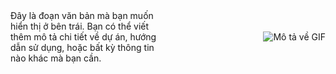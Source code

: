 <div style="display: flex; justify-content: space-between; align-items: center;">
  <div style="flex: 1;">
    <!-- Đây là đoạn văn bản -->
    Đây là đoạn văn bản mà bạn muốn hiển thị ở bên trái. Bạn có thể viết thêm mô tả chi tiết về dự án, hướng dẫn sử dụng, hoặc bất kỳ thông tin nào khác mà bạn cần.
  </div>
  <div style="flex: 1; text-align: right;">
    <!-- Nhúng GIF -->
    <img src="(https://github.com/locbbb48/SDLGameDM/blob/master/plane85x38.png)" alt="Mô tả về GIF" style="max-width: 100%;">
  </div>
</div>
